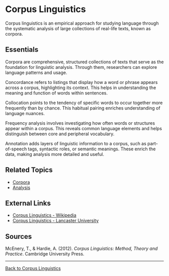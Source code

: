 # Corpus Linguistics

Corpus linguistics is an empirical approach for studying language through the systematic analysis of large collections of real-life texts, known as corpora.

## Essentials

Corpora are comprehensive, structured collections of texts that serve as the foundation for linguistic analysis. Through them, researchers can explore language patterns and usage.

Concordance refers to listings that display how a word or phrase appears across a corpus, highlighting its context. This helps in understanding the meaning and function of words within sentences.

Collocation points to the tendency of specific words to occur together more frequently than by chance. This habitual pairing enriches understanding of language nuances.

Frequency analysis involves investigating how often words or structures appear within a corpus. This reveals common language elements and helps distinguish between core and peripheral vocabulary.

Annotation adds layers of linguistic information to a corpus, such as part-of-speech tags, syntactic roles, or semantic meanings. These enrich the data, making analysis more detailed and useful.

## Related Topics

- [Corpora](Corpora.md)
- [Analysis](../Analysis/README.md)

## External Links

- [Corpus Linguistics - Wikipedia](https://en.wikipedia.org/wiki/Corpus_linguistics)
- [Corpus Linguistics - Lancaster University](http://corpora.lancs.ac.uk/clmtp/)

## Sources

McEnery, T., & Hardie, A. (2012). *Corpus Linguistics: Method, Theory and Practice*. Cambridge University Press.

---

[Back to Corpus Linguistics](README.md)
